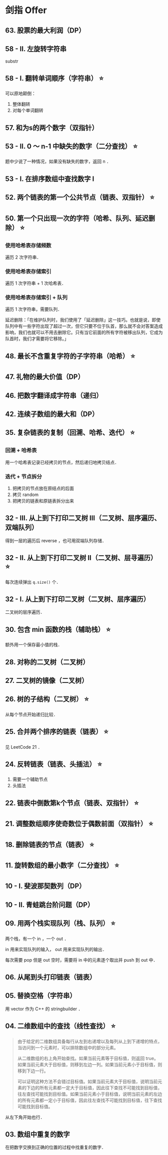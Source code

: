 # 剑指 Offer

## 63. 股票的最大利润（DP）

## 58 - II. 左旋转字符串

substr

## 58 - I. 翻转单词顺序（字符串） ⭐️

可以原地颠倒：

1. 整体翻转
2. 对每个单词翻转

## 57. 和为s的两个数字（双指针）

## 53 - II. 0 ～ n-1 中缺失的数字（二分查找） ⭐️

题中少说了一种情况，如果没有缺失的数字，返回 n ．

## 53 - I. 在排序数组中查找数字 I

## 52. 两个链表的第一个公共节点（链表、双指针） ⭐️

## 50. 第一个只出现一次的字符（哈希、队列、延迟删除） ⭐️

### 使用哈希表存储频数

遍历 2 次字符串．

### 使用哈希表存储索引

遍历 1 次字符串 + 1 次哈希表．

### 使用哈希表存储索引 + 队列

遍历 1 次字符串，需要队列．

延迟删除：「在维护队列时，我们使用了「延迟删除」这一技巧。也就是说，即使队列中有一些字符出现了超过一次，但它只要不位于队首，那么就不会对答案造成影响，我们也就可以不用去删除它。只有当它前面的所有字符被移出队列，它成为队首时，我们才需要将它移除。」

## 48. 最长不含重复字符的子字符串（哈希） ⭐️

## 47. 礼物的最大价值（DP）

## 46. 把数字翻译成字符串（递归）

## 42. 连续子数组的最大和（DP）

## 35. 复杂链表的复制（回溯、哈希、迭代） ⭐️

### 回溯 + 哈希表

用一个哈希表记录已经拷贝的节点，然后递归地拷贝结点．

### 迭代 + 节点拆分

1. 把拷贝的节点放在原结点的后面
2. 拷贝 random
3. 把拷贝的链表和原链表拆分出来

## 32 - III. 从上到下打印二叉树 III（二叉树、层序遍历、双端队列）

得到一层的遍历后 reverse ，也可用双端队列存储．

## 32 - II. 从上到下打印二叉树 II（二叉树、层寻遍历） ⭐️

每次连续弹出 `q.size()` 个．

## 32 - I. 从上到下打印二叉树（二叉树、层序遍历）

二叉树的层序遍历．

## 30. 包含 min 函数的栈（辅助栈） ⭐️

额外用一个保存最小值的栈．

## 28. 对称的二叉树（二叉树）

## 27. 二叉树的镜像（二叉树）

## 26. 树的子结构（二叉树） ⭐️

从每个节点开始递归比较．

## 25. 合并两个排序的链表（链表） ⭐️

见 LeetCode 21 ．

## 24. 反转链表（链表、头插法） ⭐️

1. 需要一个辅助节点
2. 头插法

## 22. 链表中倒数第k个节点（链表、双指针） ⭐️

## 21. 调整数组顺序使奇数位于偶数前面（双指针） ⭐️

## 18. 删除链表的节点（链表） ⭐️

## 11. 旋转数组的最小数字（二分查找） ⭐️

## 10 - I. 斐波那契数列（DP）

## 10 - II. 青蛙跳台阶问题（DP）

## 09. 用两个栈实现队列（栈、队列） ⭐️

两个栈，有一个 in ，一个 out ．

in 用来实现队列的输入， out 用来实现队列的输出．

每次需要 pop 但是 out 空时，需要将 in 中的元素逐个取出并 push 到 out 中．

## 06. 从尾到头打印链表（链表）

## 05. 替换空格（字符串）

用 vector 作为 C++ 的 stringbuilder ．

## 04. 二维数组中的查找（线性查找） ⭐️

> 由于给定的二维数组具备每行从左到右递增以及每列从上到下递增的特点，当访问到一个元素时，可以排除数组中的部分元素。
>
> 从二维数组的右上角开始查找。如果当前元素等于目标值，则返回 true。如果当前元素大于目标值，则移到左边一列。如果当前元素小于目标值，则移到下边一行。
>
> 可以证明这种方法不会错过目标值。如果当前元素大于目标值，说明当前元素的下边的所有元素都一定大于目标值，因此往下查找不可能找到目标值，往左查找可能找到目标值。如果当前元素小于目标值，说明当前元素的左边的所有元素都一定小于目标值，因此往左查找不可能找到目标值，往下查找可能找到目标值。

从左下角开始也行．

## 03. 数组中重复的数字

在把数字交换到正确的位置的过程中找重复的数字．
